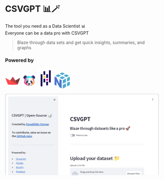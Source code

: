 # CSVGPT 📊🪄

The tool you need as a Data Scientist 📊  
Everyone can be a data pro with CSVGPT

> Blaze through data sets and get quick insights, summaries, and graphs


### Powered by
<img src="https://github.com/Emad-Eldin-G/CSVGPT/blob/main/static/streamlit.png" width=50>   <img src="https://github.com/Emad-Eldin-G/CSVGPT/blob/main/static/pandasai.png" width=50>   <img src="https://github.com/Emad-Eldin-G/CSVGPT/blob/main/static/pandas.png" width=50>   <img src="https://github.com/Emad-Eldin-G/CSVGPT/blob/main/static/numpy.png" width=50>  



<img src="https://github.com/Emad-Eldin-G/CSVGPT/blob/main/csvgpt-header.png" width=auto />
